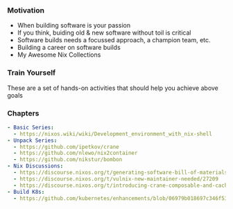 ### Motivation
- When building software is your passion
- If you think, buiding old & new software without toil is critical
- Software builds needs a focussed approach, a champion team, etc.
- Building a career on software builds
- My Awesome Nix Collections

### Train Yourself
These are a set of hands-on activities that should help you achieve above goals

### Chapters

```yaml
- Basic Series:
  - https://nixos.wiki/wiki/Development_environment_with_nix-shell
- Unpack Series:
  - https://github.com/ipetkov/crane
  - https://github.com/nlewo/nix2container
  - https://github.com/nikstur/bombon
- Nix Discussions: 
  - https://discourse.nixos.org/t/generating-software-bill-of-materials-from-derivation/14089
  - https://discourse.nixos.org/t/vulnix-new-maintainer-needed/27209
  - https://discourse.nixos.org/t/introducing-crane-composable-and-cacheable-builds-with-cargo/17275
- Build K8s:
  - https://github.com/kubernetes/enhancements/blob/06979b018697c346f537512984f32df7867fdb66/keps/sig-api-machinery/4052-generic-controlplane/README.md
```
